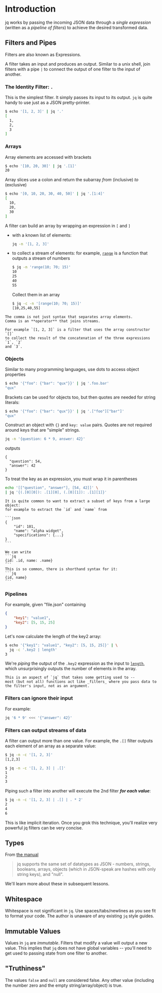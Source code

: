 # Introduction

jq works by passing the incoming JSON data through a _single expression_ (written as a _pipeline of filters_) to achieve the desired transformed data.

## Filters and Pipes

Filters are also known as Expressions.

A filter takes an input and produces an output.
Similar to a unix shell, join filters with a pipe `|` to connect the output of one filter to the input of another.

### The Identity Filter: `.`

This is the simplest filter.
It simply passes its input to its output.
`jq` is quite handy to use just as a JSON pretty-printer.

```sh
$ echo '[1, 2, 3]' | jq '.'
[
  1,
  2,
  3
]
```

### Arrays

Array elements are accessed with brackets

```sh
$ echo '[10, 20, 30]' | jq '.[1]'
20
```

Array slices use a colon and return the subarray _from_ (inclusive) _to_ (exclusive)

```sh
$ echo '[0, 10, 20, 30, 40, 50]' | jq '.[1:4]'
[
  10,
  20,
  30
]
```

A filter can build an array by wrapping an expression in `[` and `]`

* with a known list of elements:

    ```sh
    jq -n '[1, 2, 3]'
    ```

* to collect a stream of elements: for example,
    [`range`][man-range] is a function that outputs a stream of numbers

    ```sh
    $ jq -n 'range(10; 70; 15)'
    10
    25
    40
    55
    ```

    Collect them in an array
    
    ```sh
    $ jq -c -n '[range(10; 70; 15)]'
    [10,25,40,55]
    ```

~~~~exercism/note
The comma is not just syntax that separates array elements.
Comma is an **operator** that joins streams.

For example `[1, 2, 3]` is a filter that uses the array constructor `[]`
to collect the result of the concatenation of the three expressions `1`, `2`
and `3`.
~~~~

### Objects

Similar to many programming languages, use dots to access object properties

```sh
$ echo '{"foo": {"bar": "qux"}}' | jq '.foo.bar'
"qux"
```

Brackets can be used for objects too, but then quotes are needed for string literals:

```sh
$ echo '{"foo": {"bar": "qux"}}' | jq '.["foo"]["bar"]'
"qux"
```

Construct an object with `{}` and `key: value` pairs.
Quotes are not required around keys that are "simple" strings.

```sh
jq -n '{question: 6 * 9, answer: 42}'
```
outputs
```none
{
  "question": 54,
  "answer": 42
}
```

To treat the key as an expression, you must wrap it in parentheses
```sh
echo '[["question", "answer"], [54, 42]]' \
| jq '{(.[0][0]): .[1][0], (.[0][1]): .[1][1]}'
```

~~~~exercism/note
It is quite common to want to extract a subset of keys from a large object:
for example to extract the `id` and `name` from

```json
{
    "id": 101,
    "name": "alpha widget",
    "specifications": {...}
}
```

We can write
```jq
{id: .id, name: .name}
```
This is so common, there is shorthand syntax for it:
```jq
{id, name}
```
~~~~

### Pipelines

For example, given "file.json" containing

```json
{
    "key1": "value1",
    "key2": [5, 15, 25]
}
```

Let's now calculate the length of the key2 array:

```sh
$ echo '{"key1": "value1", "key2": [5, 15, 25]}' | \
  jq -c '.key2 | length'
3
```

We're _piping_ the output of the `.key2` expression as the input to [`length`][man-length], which unsurprisingly outputs the  number of elements in the array.

~~~~exercism/caution
This is an aspect of `jq` that takes some getting used to --
most (but not all) functions act like _filters_ where you pass data to the filter's input, not as an argument.
~~~~

### Filters can ignore their input

For example:

```sh
jq '6 * 9' <<< '{"answer": 42}'
```

### Filters can output streams of data

A filter can output more than one value.
For example, the `.[]` filter outputs each element of an array as a separate value:

```sh
$ jq -n -c '[1, 2, 3]'
[1,2,3]

$ jq -n -c '[1, 2, 3] | .[]'
1
2
3
```

Piping such a filter into another will execute the 2nd filter **_for each value_**:

```sh
$ jq -n -c '[1, 2, 3] | .[] | . * 2'
2
4
6
```

This is like implicit iteration.
Once you grok this technique, you'll realize very powerful jq filters can be very concise.

## Types

From [the manual][man-types]

> jq supports the same set of datatypes as JSON - numbers, strings, booleans, arrays, objects (which in JSON-speak are hashes with only string keys), and "null".

We'll learn more about these in subsequent lessons.

## Whitespace

Whitespace is not significant in `jq`.
Use spaces/tabs/newlines as you see fit to format your code.
The author is unaware of any existing `jq` style guides.

## Immutable Values

Values in `jq` are _immutable_.
Filters that modify a value will output a new value.
This implies that `jq` does not have global variables --
you'll need to get used to passing state from one filter to another.

## "Truthiness"

The values `false` and `null` are considered false.  Any other value
(including the number zero and the empty string/array/object) is true.


[man-types]: https://stedolan.github.io/jq/manual/v1.6/#TypesandValues
[man-length]: https://stedolan.github.io/jq/manual/v1.6/#length
[man-range]: https://stedolan.github.io/jq/manual/v1.6/#range(upto),range(from;upto)range(from;upto;by)
